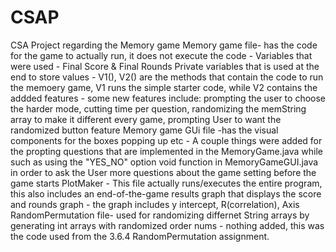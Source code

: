# CSAP
CSA Project regarding the Memory game
Memory game file- has the code for the game to actually run, it does not execute the code 
    - Variables that were used
        - Final Score & Final Rounds Private variables that is used at the end to store values
        - V1(), V2() are the methods that contain the code to run the memoery game, V1 runs the simple starter code, while V2 contains the addded features
            - some new features include: prompting the user to choose the harder mode, cutting time per question, randomizing the memString array to make it different every game, prompting User to want the randomized button feature
Memory game GUi file -has the visual components for the boxes popping up etc
    - A couple things were added for the propting questions that are implemented in the MemoryGame.java while such as using the "YES_NO" option void function in MemoryGameGUI.java in order to ask the User more questions about the game setting before the game starts 
PlotMaker
    - This file actually runs/executes the entire program, this also includes an end-of-the-game results graph that displays the score and rounds graph
        - the graph includes  y intercept, R(correlation), Axis
RandomPermutation file- used for randomizing differnet String arrays by generating int arrays with randomized order nums
    - nothing added, this was the code used from the 3.6.4 RandomPermutation assignment.
